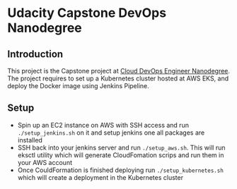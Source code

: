 # Udacity Capstone DevOps Nanodegree

## Introduction

This project is the Capstone project at [Cloud DevOps Engineer Nanodegree](https://www.udacity.com/course/cloud-dev-ops-nanodegree--nd9991). The project requires to set up a Kubernetes cluster hosted at AWS EKS, and deploy the Docker image using Jenkins Pipeline.

## Setup

* Spin up an EC2 instance on AWS with SSH access and run `./setup_jenkins.sh` on it and setup jenkins one all packages are installed
* SSH back into your jenkins server and run `./setup_aws.sh`. This will run eksctl utility which will generate CloudFomation scrips and run them in your AWS account
* Once CouldFormation is finished deploying run `./setup_kubernetes.sh` which will create a deployment in the Kubernetes cluster

